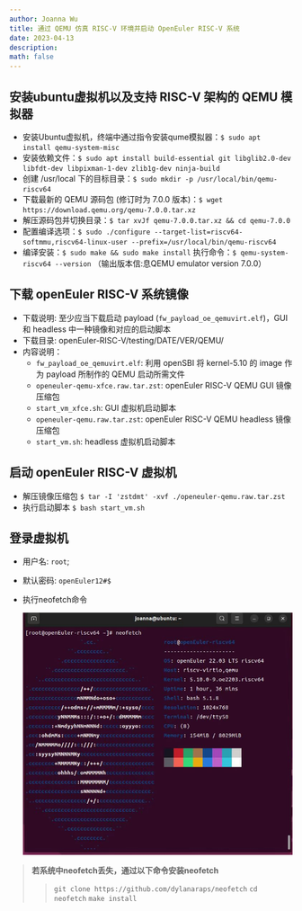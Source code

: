 ```yaml
---
author: Joanna Wu
title: 通过 QEMU 仿真 RISC-V 环境并启动 OpenEuler RISC-V 系统
date: 2023-04-13
description: 
math: false
---
```


## 安装ubuntu虚拟机以及支持 RISC-V 架构的 QEMU 模拟器
* 安装Ubuntu虚拟机，终端中通过指令安装qume模拟器：`$ sudo apt install qemu-system-misc`
* 安装依赖文件：`$ sudo apt install build-essential git libglib2.0-dev libfdt-dev libpixman-1-dev zlib1g-dev ninja-build`
* 创建 /usr/local 下的目标目录：`$ sudo mkdir -p /usr/local/bin/qemu-riscv64`
* 下载最新的 QEMU 源码包 (修订时为 7.0.0 版本)：`$ wget https://download.qemu.org/qemu-7.0.0.tar.xz`
* 解压源码包并切换目录：`$ tar xvJf qemu-7.0.0.tar.xz && cd qemu-7.0.0`
* 配置编译选项：`$ sudo ./configure --target-list=riscv64-softmmu,riscv64-linux-user --prefix=/usr/local/bin/qemu-riscv64`
* 编译安装：`$ sudo make && sudo make install`
执行命令：`$ qemu-system-riscv64 --version` （输出版本信:息QEMU emulator version 7.0.0）
## 下载 openEuler RISC-V 系统镜像
* 下载说明: 至少应当下载启动 payload (`fw_payload_oe_qemuvirt.elf`)，GUI 和 headless 中一种镜像和对应的启动脚本
* 下载目录: openEuler-RISC-V/testing/DATE/VER/QEMU/
* 内容说明：
    * `fw_payload_oe_qemuvirt.elf`: 利用 openSBI 将 kernel-5.10 的 image 作为 payload 所制作的 QEMU 启动所需文件
    * `openeuler-qemu-xfce.raw.tar.zst`: openEuler RISC-V QEMU GUI 镜像压缩包
    * `start_vm_xfce.sh`: GUI 虚拟机启动脚本
    * `openeuler-qemu.raw.tar.zst`: openEuler RISC-V QEMU headless 镜像压缩包
    * `start_vm.sh`: headless 虚拟机启动脚本
##  启动 openEuler RISC-V 虚拟机
* 解压镜像压缩包 `$ tar -I 'zstdmt' -xvf ./openeuler-qemu.raw.tar.zst`
* 执行启动脚本 `$ bash start_vm.sh`
## 登录虚拟机
* 用户名: `root`;

* 默认密码: `openEuler12#$`

* 执行neofetch命令

  ![neofetch](https://raw.githubusercontent.com/1dentity84/memo/main/static/images/neofetch.jpg)

>**若系统中neofetch丢失，通过以下命令安装neofetch**
>
>>`git clone https://github.com/dylanaraps/neofetch`
>>`cd neofetch`
>>`make install`

